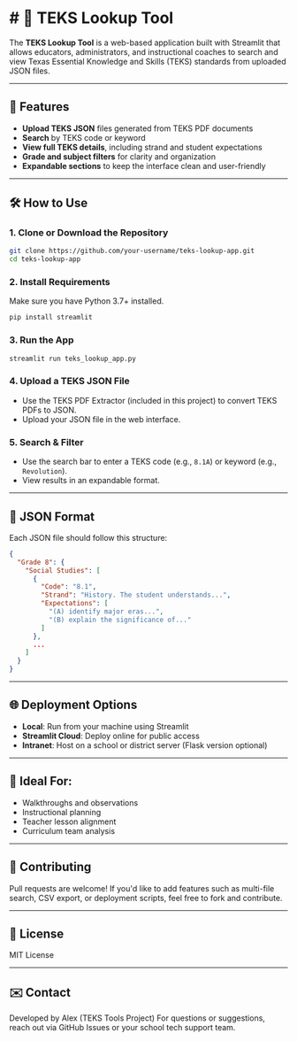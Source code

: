 # # 📘 TEKS Lookup Tool

The **TEKS Lookup Tool** is a web-based application built with Streamlit that allows educators, administrators, and instructional coaches to search and view Texas Essential Knowledge and Skills (TEKS) standards from uploaded JSON files.

---

## 🚀 Features
- **Upload TEKS JSON** files generated from TEKS PDF documents
- **Search** by TEKS code or keyword
- **View full TEKS details**, including strand and student expectations
- **Grade and subject filters** for clarity and organization
- **Expandable sections** to keep the interface clean and user-friendly

---

## 🛠 How to Use

### 1. Clone or Download the Repository
```bash
git clone https://github.com/your-username/teks-lookup-app.git
cd teks-lookup-app
```

### 2. Install Requirements
Make sure you have Python 3.7+ installed.
```bash
pip install streamlit
```

### 3. Run the App
```bash
streamlit run teks_lookup_app.py
```

### 4. Upload a TEKS JSON File
- Use the TEKS PDF Extractor (included in this project) to convert TEKS PDFs to JSON.
- Upload your JSON file in the web interface.

### 5. Search & Filter
- Use the search bar to enter a TEKS code (e.g., `8.1A`) or keyword (e.g., `Revolution`).
- View results in an expandable format.

---

## 📂 JSON Format
Each JSON file should follow this structure:
```json
{
  "Grade 8": {
    "Social Studies": [
      {
        "Code": "8.1",
        "Strand": "History. The student understands...",
        "Expectations": [
          "(A) identify major eras...",
          "(B) explain the significance of..."
        ]
      },
      ...
    ]
  }
}
```

---

## 🌐 Deployment Options
- **Local**: Run from your machine using Streamlit
- **Streamlit Cloud**: Deploy online for public access
- **Intranet**: Host on a school or district server (Flask version optional)

---

## 📌 Ideal For:
- Walkthroughs and observations
- Instructional planning
- Teacher lesson alignment
- Curriculum team analysis

---

## 🙌 Contributing
Pull requests are welcome! If you'd like to add features such as multi-file search, CSV export, or deployment scripts, feel free to fork and contribute.

---

## 📄 License
MIT License

---

## ✉️ Contact
Developed by Alex (TEKS Tools Project)
For questions or suggestions, reach out via GitHub Issues or your school tech support team.

